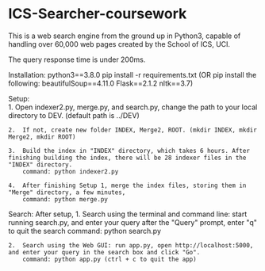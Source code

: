 # ICS-Searcher-coursework

This is a web search engine from the ground up in Python3, capable of handling over 60,000 web pages created by the School of ICS, UCI.

The query response time is under 200ms.

Installation: 
    python3==3.8.0
    pip install -r requirements.txt
    (OR pip install the following:
        beautifulSoup==4.11.0
        Flask==2.1.2
        nltk==3.7)


Setup:  
    1.  Open indexer2.py, merge.py, and search.py, change the path to your local directory to DEV. (default path is ../DEV)

    2.  If not, create new folder INDEX, Merge2, ROOT. (mkdir INDEX, mkdir Merge2, mkdir ROOT)

    3.  Build the index in "INDEX" directory, which takes 6 hours. After finishing building the index, there will be 28 indexer files in the "INDEX" directory.
        command: python indexer2.py

    4.  After finishing Setup 1, merge the index files, storing them in "Merge" directory, a few minutes, 
        command: python merge.py


Search:
    After setup, 
    1.  Search using the terminal and command line: start running search.py, and enter your query after the "Query" prompt, enter "q" to quit the search
        command: python search.py

    2.  Search using the Web GUI: run app.py, open http://localhost:5000, and enter your query in the search box and click "Go". 
        command: python app.py (ctrl + c to quit the app)
        

